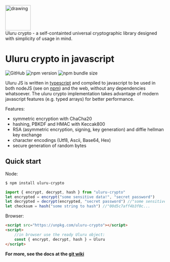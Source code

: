 ﻿
<img src="https://i.ibb.co/p1K4cDf/final.png" alt="drawing" height="80"/><br>
Uluru crypto - a self-containted universal cryptographic library designed with simplicity of usage in mind.

# Uluru crypto in javascript
![GitHub](https://img.shields.io/github/license/Franatrtur/ulurujs?style=for-the-badge)  ![npm version](https://img.shields.io/npm/v/uluru-crypto?label=npm%20version&style=for-the-badge) ![npm bundle size](https://img.shields.io/bundlephobia/min/uluru-crypto?style=for-the-badge)

Uluru JS is written in [typescript](https://www.typescriptlang.org/) and compiled to javascript to be used in both nodeJS (see on [npm](https://npmjs.com/package/uluru-crypto)) and the web, without any dependencies whatsoever. The uluru crypto implementation takes advantage of modern javascript features (e.g. typed arrays) for better performance.

Features:
 - symmetric encryption with ChaCha20
 - hashing, PBKDF and HMAC with Keccak800
 - RSA (asymmetric encryption, signing, key generation) and diffie hellman key exchange
 - character encodings (Utf8, Ascii, Base64, Hex)
 - secure generation of random bytes
## Quick start
Node:
```bash
$ npm install uluru-crypto
```
```javascript
import { encrypt, decrypt, hash } from "uluru-crypto"
let encrypted = encrypt("some sensitive data!", "secret password")
let decrypted = decrypt(encrypted, "secret password") //"some sensitive data!"
let checksum = hash("some string to hash") //"00d5c7aff4b3f0c...
```
Browser:
```html
<script src="https://unpkg.com/uluru-crypto"></script>
<script>
	//in browser use the ready Uluru object:
	const { encrypt, decrypt, hash } = Uluru
</script>
```

__For more, see the docs at the [git wiki](https://github.com/Franatrtur/ulurujs/wiki)__
